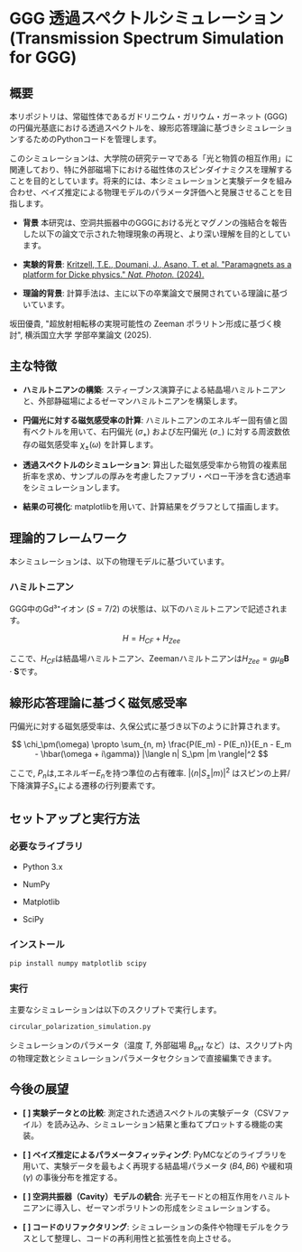 # GGG 透過スペクトルシミュレーション (Transmission Spectrum Simulation for GGG)

## 概要
本リポジトリは、常磁性体であるガドリニウム・ガリウム・ガーネット (GGG) の円偏光基底における透過スペクトルを、線形応答理論に基づきシミュレーションするためのPythonコードを管理します。

このシミュレーションは、大学院の研究テーマである「光と物質の相互作用」に関連しており、特に外部磁場下における磁性体のスピンダイナミクスを理解することを目的としています。将来的には、本シミュレーションと実験データを組み合わせ、ベイズ推定による物理モデルのパラメータ評価へと発展させることを目指します。

* **背景**
本研究は、空洞共振器中のGGGにおける光とマグノンの強結合を報告した以下の論文で示された物理現象の再現と、より深い理解を目的としています。

* **実験的背景**: [Kritzell, T.E., Doumani, J., Asano, T. et al. "Paramagnets as a platform for Dicke physics." *Nat. Photon.* (2024).](https://www.nature.com/articles/s41566-024-01509-y)

* **理論的背景**: 計算手法は、主に以下の卒業論文で展開されている理論に基づいています。

坂田優貴, "超放射相転移の実現可能性の Zeeman ポラリトン形成に基づく検討", 横浜国立大学 学部卒業論文 (2025).

## 主な特徴
* **ハミルトニアンの構築**: スティーブンス演算子による結晶場ハミルトニアンと、外部静磁場によるゼーマンハミルトニアンを構築します。

* **円偏光に対する磁気感受率の計算**: ハミルトニアンのエネルギー固有値と固有ベクトルを用いて、右円偏光 $(\sigma_{+})$ および左円偏光 $(\sigma_{-})$ に対する周波数依存の磁気感受率 $\chi_{\pm}(\omega)$ を計算します。

* **透過スペクトルのシミュレーション**: 算出した磁気感受率から物質の複素屈折率を求め、サンプルの厚みを考慮したファブリ・ペロー干渉を含む透過率をシミュレーションします。

* **結果の可視化**: matplotlibを用いて、計算結果をグラフとして描画します。

## 理論的フレームワーク
本シミュレーションは、以下の物理モデルに基づいています。

### ハミルトニアン
GGG中のGd³⁺イオン ($S=7/2$) の状態は、以下のハミルトニアンで記述されます。

$$
H = H_{CF} + {H}_{Zee}
$$

ここで、$H_{CF}$は結晶場ハミルトニアン、Zeemanハミルトニアンは$H_{Zee} = g \mu_{B} \mathbf{B} \cdot \mathbf{S}$です。

## 線形応答理論に基づく磁気感受率
円偏光に対する磁気感受率は、久保公式に基づき以下のように計算されます。


$$
\chi_\pm(\omega) \propto \sum_{n, m} \frac{P(E_m) - P(E_n)}{E_n - E_m - \hbar(\omega + i\gamma)} |\langle n| S_\pm |m \rangle|^2
$$ 

ここで, $P_{n}$は,エネルギー${E_{n}}$を持つ準位の占有確率. $| \langle n | S_{\pm} |m \rangle |^2$
 はスピンの上昇/下降演算子$S_{\pm}$による遷移の行列要素です。

## セットアップと実行方法
### 必要なライブラリ
* Python 3.x

* NumPy

* Matplotlib

* SciPy

### インストール
```bash
pip install numpy matplotlib scipy
```

### 実行
主要なシミュレーションは以下のスクリプトで実行します。

```python 
circular_polarization_simulation.py
```

シミュレーションのパラメータ（温度 $T$, 外部磁場 $B_{ext}$ など）は、スクリプト内の物理定数とシミュレーションパラメータセクションで直接編集できます。

## 今後の展望
* **[ ] 実験データとの比較**: 測定された透過スペクトルの実験データ（CSVファイル）を読み込み、シミュレーション結果と重ねてプロットする機能の実装。

* **[ ] ベイズ推定によるパラメータフィッティング**: PyMCなどのライブラリを用いて、実験データを最もよく再現する結晶場パラメータ ($B4, B6$) や緩和項 ($\gamma$) の事後分布を推定する。

* **[ ] 空洞共振器（Cavity）モデルの統合**: 光子モードとの相互作用をハミルトニアンに導入し、ゼーマンポラリトンの形成をシミュレーションする。

* **[ ] コードのリファクタリング**: シミュレーションの条件や物理モデルをクラスとして整理し、コードの再利用性と拡張性を向上させる。
